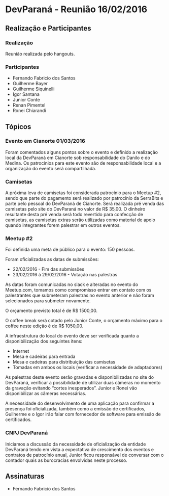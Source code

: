 # DevParaná - Reunião 16/02/2016

## Realização e Participantes
### Realização
Reunião realizada pelo hangouts.

### Participantes
- Fernando Fabricio dos Santos
- Guilherme Bayer
- Guilherme Siquinelli
- Igor Santana
- Junior Conte
- Renan Pimentel
- Ronei Chiarandi

## Tópicos
### Evento em Cianorte 01/03/2016
Foram comentados alguns pontos sobre o evento e definido a realização local da DevParaná em Cianorte sob responsabilidade do Danilo e do Medina.
    Os patrocinios para este evento são de responsabilidade local e a organização do evento será compartilhada.

### Camisetas
A próxima leva de camisetas foi considerada patrocínio para o Meetup #2, sendo que parte do pagamento será realizado por patrocínio da SerraBits e parte pelo pessoal do DevParaná de Cianorte.
    Será realizada pré venda das camisetas pelo site do DevParaná no valor de R$ 35,00. O dinheiro resultante desta pré venda será todo revertido para confecção de camisetas, as camisetas extras serão utilizadas como material de apoio quando integrantes forem palestrar em outros eventos.

### Meetup #2
Foi definida uma meta de público para o evento: 150 pessoas.

Foram oficializadas as datas de submissões:
- 22/02/2016 - Fim das submissões
- 23/02/2016 à 29/02/2016 - Votação nas palestras

As datas foram comunicadas no slack e alteradas no evento do Meetup.com, tomamos como compromisso entrar em contato com os palestrantes que submeteram palestras no evento anterior e não foram selecionados para submeter novamente.

O orçamento previsto total é de R$ 1500,00.

O coffee break será cotado pelo Junior Conte, o orçamento máximo para o coffee neste edição é de R$ 1050,00.

A infraestrutura do local do evento deve ser verificada quanto a disponibilização dos seguintes itens:
- Internet
- Mesa e cadeiras para entrada
- Mesa e cadeiras para distribuição das camisetas
- Tomadas em ambos os locais (verificar a necessidade de adaptadores)

As palestras deste evento serão gravadas e disponibilizadas no site do DevParaná, verificar a possibilidade de utilizar duas câmeras no momento da gravação evitando “cortes inesperados”. Junior e Ronei vão disponibilizar as câmeras necessárias.

A necessidade do desenvolvimento de uma aplicação para confirmar a presença foi oficializada, também como a emissão de certificados, Guilherme e o Igor irão falar com fornecedor de software para emissão de certificados.

### CNPJ DevParaná
Iniciamos a discussão da necessidade de oficialização da entidade DevParaná tendo em vista a expectativa de crescimento dos eventos e contratos de patrocínio anual, Junior ficou responsável de conversar com o contador quais as burocracias envolvidas neste processo.

## Assinaturas
- Fernando Fabricio dos Santos